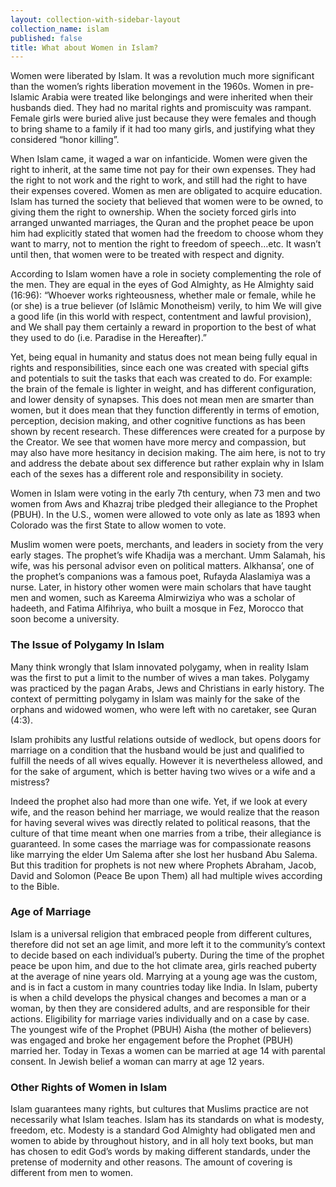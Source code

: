 ```yaml
---
layout: collection-with-sidebar-layout
collection_name: islam
published: false
title: What about Women in Islam?
---
```

Women were liberated by Islam. It was a revolution much more significant than the women’s rights liberation movement in the 1960s. Women in pre-Islamic Arabia were treated like belongings and were inherited when their husbands died. They had no marital rights and promiscuity was rampant. Female girls were buried alive just because they were females and though to bring shame to a family if it had too many girls, and justifying what they considered “honor killing”.

When Islam came, it waged a war on infanticide. Women were given the right to inherit, at the same time not pay for their own expenses. They had the right to not work and the right to work, and still had the right to have their expenses covered. Women as men are obligated to acquire education. Islam has turned the society that believed that women were to be owned, to giving them the right to ownership. When the society forced girls into arranged unwanted marriages, the Quran and the prophet peace be upon him had explicitly stated that women had the freedom to choose whom they want to marry, not to mention the right to freedom of speech…etc. It wasn’t until then, that women were to be treated with respect and dignity.

According to Islam women have a role in society complementing the role of the men. They are equal in the eyes of God Almighty, as He Almighty said (16:96): “Whoever works righteousness, whether male or female, while he (or she) is a true believer (of Islâmic Monotheism) verily, to him We will give a good life (in this world with respect, contentment and lawful provision), and We shall pay them certainly a reward in proportion to the best of what they used to do (i.e. Paradise in the Hereafter).” 

Yet, being equal in humanity and status does not mean being fully equal in rights and responsibilities, since each one was created with special gifts and potentials to suit the tasks that each was created to do. For example: the brain of the female is lighter in weight, and has different configuration, and lower density of synapses. This does not mean men are smarter than women, but it does mean that they function differently in terms of emotion, perception, decision making, and other cognitive functions as has been shown by recent research. These differences were created for a purpose by the Creator. We see that women have more mercy and compassion, but may also have more hesitancy in decision making. The aim here, is not to try and address the debate about sex difference but rather explain why in Islam each of the sexes has a different role and responsibility in society.

Women in Islam were voting in the early 7th century, when 73 men and two women from Aws and Khazraj tribe pledged their allegiance to the Prophet (PBUH). In the U.S., women were allowed to vote only as late as 1893 when Colorado was the first State to allow women to vote.

Muslim women were poets, merchants, and leaders in society from the very early stages. The prophet’s wife Khadija was a merchant. Umm Salamah, his wife, was his personal advisor even on political matters. Alkhansa’, one of the prophet’s companions was a famous poet, Rufayda Alaslamiya was a nurse. Later, in history other women were main scholars that have taught men and women, such as Kareema Almirwiziya who was a scholar of hadeeth, and Fatima Alfihriya, who built a mosque in Fez, Morocco that soon become a university.

### The Issue of Polygamy In Islam
Many think wrongly that Islam innovated polygamy, when in reality Islam was the first to put a limit to the number of wives a man takes. Polygamy was practiced by the pagan Arabs, Jews and Christians in early history. The context of permitting polygamy in Islam was mainly for the sake of the orphans and widowed women, who were left with no caretaker, see Quran (4:3). 

Islam prohibits any lustful relations outside of wedlock, but opens doors for marriage on a condition that the husband would be just and qualified to fulfill the needs of all wives equally. However it is nevertheless allowed, and for the sake of argument, which is better having two wives or a wife and a mistress?

Indeed the prophet also had more than one wife. Yet, if we look at every wife, and the reason behind her marriage, we would realize that the reason for having several wives was directly related to political reasons, that the culture of that time meant when one marries from a tribe, their allegiance is guaranteed. In some cases the marriage was for compassionate reasons like marrying the elder Um Salema after she lost her husband Abu Salema. But this tradition for prophets is not new where Prophets Abraham, Jacob, David and Solomon (Peace Be upon Them) all had multiple wives according to the Bible.

### Age of Marriage
Islam is a universal religion that embraced people from different cultures, therefore did not set an age limit, and more left it to the community’s context to decide based on each individual’s puberty. During the time of the prophet peace be upon him, and due to the hot climate area, girls reached puberty at the average of nine years old. Marrying at a young age was the custom, and is in fact a custom in many countries today like India. In Islam, puberty is when a child develops the physical changes and becomes a man or a woman, by then they are considered adults, and are responsible for their actions. Eligibility for marriage varies individually and on a case by case. The youngest wife of the Prophet (PBUH) Aisha (the mother of believers) was engaged and broke her engagement before the Prophet (PBUH) married her. Today in Texas a women can be married at age 14 with parental consent. In Jewish belief a woman can marry at age 12 years.

### Other Rights of Women in Islam
Islam guarantees many rights, but cultures that Muslims practice are not necessarily what Islam teaches.
Islam has its standards on what is modesty, freedom, etc. Modesty is a standard God Almighty had obligated men and women to abide by throughout history, and in all holy text books, but man has chosen to edit God’s words by making different standards, under the pretense of modernity and other reasons. The amount of covering is different from men to women.
